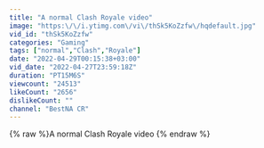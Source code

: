 ```yaml
---
title: "A normal Clash Royale video"
image: "https:\/\/i.ytimg.com\/vi\/thSk5KoZzfw\/hqdefault.jpg"
vid_id: "thSk5KoZzfw"
categories: "Gaming"
tags: ["normal","Clash","Royale"]
date: "2022-04-29T00:15:38+03:00"
vid_date: "2022-04-27T23:59:18Z"
duration: "PT15M6S"
viewcount: "24513"
likeCount: "2656"
dislikeCount: ""
channel: "BestNA CR"
---
```

{% raw %}A normal Clash Royale video {% endraw %}

